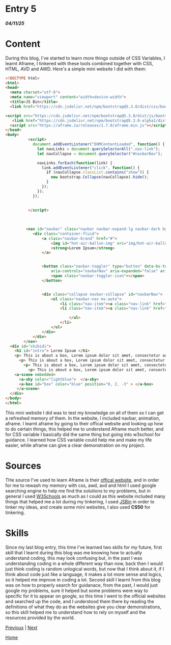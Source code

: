 # Entry 5
##### 04/11/25

# Content
During this blog, I've started to learn more things outside of CSS Variables, I learnt Aframe, I tinkered with these tools combined together with CSS, HTML, AVD and AWD. Here's a simple mini website I did with them:
``` html css
<!DOCTYPE html>
<html>
<head>
  <meta charset="utf-8">
  <meta name="viewport" content="width=device-width">
  <title>JS Bin</title>
  <link href="https://cdn.jsdelivr.net/npm/bootstrap@5.3.0/dist/css/bootstrap.min.css" rel="stylesheet">

<script src="https://cdn.jsdelivr.net/npm/bootstrap@5.3.0/dist/js/bootstrap.bundle.min.js"></script>
   <link href="https://cdn.jsdelivr.net/npm/bootstrap@5.3.0-alpha1/dist/css/bootstrap.min.css" rel="stylesheet" integrity="sha384-GLhlTQ8iRABdZLl6O3oVMWSktQOp6b7In1Zl3/Jr59b6EGGoI1aFkw7cmDA6j6gD" crossorigin="anonymous">
  <script src="https://aframe.io/releases/1.7.0/aframe.min.js"></script>
</head>
<body>
          <script>
            document.addEventListener("DOMContentLoaded", function() {
              let navLinks = document.querySelectorAll(".nav-link");
              let navCollapse = document.querySelector("#navbarNav");

              navLinks.forEach(function(link) {
                link.addEventListener("click", function() {
                  if (navCollapse.classList.contains("show")) {
                    new bootstrap.Collapse(navCollapse).hide();
                  }
                });
              });
            });
            

          </script>
  
  
  
         <nav id="navbar" class="navbar navbar-expand-lg navbar-dark bg-dark fixed-top">
            <div class="container-fluid">
                <a class="navbar-brand" href="#">
                    <img id="hot-air-ballon-img" src="img/hot-air-balloon-clipart.png" width="30" height="30" class="d-inline-block align-top" alt="">
                    <strong>Lorem Ipsum</strong>
                </a>


                <button class="navbar-toggler" type="button" data-bs-toggle="collapse" data-bs-target="#navbarNav"
                    aria-controls="navbarNav" aria-expanded="false" aria-label="Toggle navigation">
                    <span class="navbar-toggler-icon"></span>
                </button>


                <div class="collapse navbar-collapse" id="navbarNav">
                    <ul class="navbar-nav ms-auto">
                        <li class="nav-item"><a class="nav-link" href="#intro">Intro</a></li>
                        <li class="nav-item"><a class="nav-link" href="#box">Aframe</a></li>

                            </ul>
                        </li>
                    </ul>
                </div>
            </div>
        </nav>
  <div id="skibidi"> 
    <h1 id="intro"> Lorem Ipsum </h1>
    <p> This is about a box, Lorem ipsum dolor sit amet, consectetur adipiscing elit. Integer sollicitudin sapien a dictum facilisis. Suspendisse quis lectus id velit dignissim porttitor. Nullam non ultricies dui, eu vestibulum nulla. Integer sed eros auctor, ultrices turpis non, dapibus risus. Nam efficitur lobortis augue elementum maximus. Fusce dapibus sapien et aliquet lobortis. Nullam sodales pulvinar viverra. Donec non felis imperdiet nisi porta porttitor. Fusce eu justo vel eros mollis efficitur. Vestibulum convallis a nulla quis placerat.
      <p> This is about a box, Lorem ipsum dolor sit amet, consectetur adipiscing elit. Integer sollicitudin sapien a dictum facilisis. Suspendisse quis lectus id velit dignissim porttitor. Nullam non ultricies dui, eu vestibulum nulla. Integer sed eros auctor, ultrices turpis non, dapibus risus. Nam efficitur lobortis augue elementum maximus. Fusce dapibus sapien et aliquet lobortis. Nullam sodales pulvinar viverra. Donec non felis imperdiet nisi porta porttitor. Fusce eu justo vel eros mollis efficitur. Vestibulum convallis a nulla quis placerat.
        <p> This is about a box, Lorem ipsum dolor sit amet, consectetur adipiscing elit. Integer sollicitudin sapien a dictum facilisis. Suspendisse quis lectus id velit dignissim porttitor. Nullam non ultricies dui, eu vestibulum nulla. Integer sed eros auctor, ultrices turpis non, dapibus risus. Nam efficitur lobortis augue elementum maximus. Fusce dapibus sapien et aliquet lobortis. Nullam sodales pulvinar viverra. Donec non felis imperdiet nisi porta porttitor. Fusce eu justo vel eros mollis efficitur. Vestibulum convallis a nulla quis placerat.
          <p> This is about a box, Lorem ipsum dolor sit amet, consectetur adipiscing elit. Integer sollicitudin sapien a dictum facilisis. Suspendisse quis lectus id velit dignissim porttitor. Nullam non ultricies dui, eu vestibulum nulla. Integer sed eros auctor, ultrices turpis non, dapibus risus. Nam efficitur lobortis augue elementum maximus. Fusce dapibus sapien et aliquet lobortis. Nullam sodales pulvinar viverra. Donec non felis imperdiet nisi porta porttitor. Fusce eu justo vel eros mollis efficitur. Vestibulum convallis a nulla quis placerat.
    <a-scene embedded>
      <a-sky color="lightblue">  </a-sky>
      <a-box id="box" color="blue" position="0, 2, -3" > </a-box>
     </a-scene>
  </div>
</body>
</html>
```
This mini website I did was to test my knowledge on all of them so I can get a refreshed memory of them. In the website, I included navbar, animation, aframe. I learnt aframe by going to their offical website and looking up how to do certain things, this helped me to understand Aframe much better, and for CSS variable I basically did the same thing but going into w3school for guidance. I learned how CSS variable could help me and make my life easier, while aframe can give a clear demonstration on my project.
# Sources
THe source I've used to learn Aframe is their [offical website](https://aframe.io/docs/1.7.0/introduction/), and in order for me to rewash my memory with css, awd, avd and html I used google searching engine to help me find the solutions to my problems, but in general I used [W3Schools](www.w3schools.com) as much as I could as this website included many things that helped me a lot during my tinkering, I used [JSBin](https://jsbin.com/?html,output) in order to tinker my ideas, and create some mini websites, I also used **CS50** for tinkering.

# Skills
Since my last blog entry, this time I've learned two skills for my future, first skill that I learnt during this blog was me knowing how to actually understand coding, this may look confusing but, in the past I was understanding coding in a whole different way than now, back then I would just think coding is random unlogical words, but now that I think about it, if I think about code just like a language, it makes a lot more sense and logics, so it helped me improve in coding a lot. Second skill I learnt from this blog was on how to properly search for guidanace, from the past, I would just google my problems, sure it helped but some problems were way to specific for it to appear on google, so this time I went to the official websites and searched up the code, and I understood them there by reading the definitions of what they do as the websites give you clear demonstrations, so this skill helped me to understand how to rely on myself and the resources provided by the world.


[Previous](entry04.md) | [Next](entry06.md)

[Home](../README.md)
